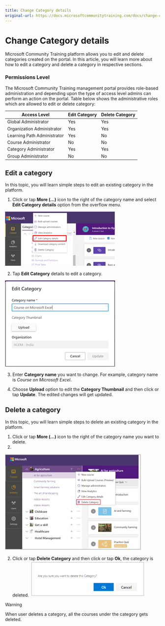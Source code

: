 ```yaml
---
title: Change Category details
original-url: https://docs.microsoftcommunitytraining.com/docs/change-category-details
---
```


# Change Category details

Microsoft Community Training platform allows you to edit and delete categories created on the portal.
In this article, you will learn more about how to edit a category and delete a category in respective sections.
### Permissions Level
The Microsoft Community Training management portal provides role-based administration and depending upon the type of access level admins can perform an action on the portal. Table below shows the administrative roles which are allowed to edit or delete category:

| Access Level  | Edit Category | Delete Category |
| --- | --- | --- |
| Global Administrator | Yes | Yes |
| Organization Administrator | Yes | Yes |
| Learning Path Administrator | Yes | No |
| Course Administrator | No | No |
| Category Administrator | Yes | Yes |
| Group Administrator | No | No |

## Edit a category
In this topic, you will learn simple steps to edit an existing category in the platform.

1. Click or tap **More (...)** icon to the right of the category name and select **Edit Category details** option from the overflow menu.

![image.png](../../../media/image%28386%29.png)

2.	Tap **Edit Category** details to edit a category.

![image.png](../../../media/image%28387%29.png)

3.	Enter **Category name** you want to change. For example, category name is *Course on Microsoft Excel*.

4.	Choose **Upload** option to edit the **Category Thumbnail**  and then click or tap **Update**. The edited changes will get updated.

## Delete a category
In this topic, you will learn simple steps to delete an existing category in the platform.
1. Click or tap **More (...)** icon to the right of the category name you want to delete.
1. 
![Delete Category drop-down](../../../media/Delete%20Category%20drop-down.png)

2.	Click or tap **Delete Category** and then click or tap **Ok**, the category is deleted.
![Delete Category pop up\(1\)](../../../media/Delete%20Category%20pop%20up%281%29.png)

> [!WARNING]
> When user deletes a category, all the courses under the category gets deleted.
